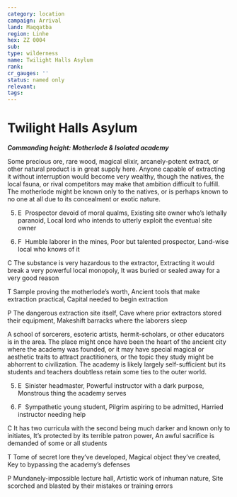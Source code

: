 ```yaml
---
category: location
campaign: Arrival
land: Maqqatba
region: Linhe
hex: ZZ 0004
sub: 
type: wilderness
name: Twilight Halls Asylum
rank: 
cr_gauges: ''
status: named only
relevant: 
tags: 
---
```


# Twilight Halls Asylum
***Commanding height: Motherlode & Isolated academy***

Some precious ore, rare wood, magical elixir, arcanely-potent extract, or other natural product is in great supply here. Anyone capable of extracting it without interruption would become very wealthy, though the natives, the local fauna, or rival competitors may make that ambition difficult to fulfill. The motherlode might be known only to the natives, or is perhaps known to no one at all due to its concealment or exotic nature.

5. E  Prospector devoid of moral qualms, Existing site owner who’s lethally paranoid, Local lord who intends to utterly exploit the eventual site owner
    
6. F  Humble laborer in the mines, Poor but talented prospector, Land-wise local who knows of it
    

C The substance is very hazardous to the extractor, Extracting it would break a very powerful local monopoly, It was buried or sealed away for a very good reason

T Sample proving the motherlode’s worth, Ancient tools that make extraction practical, Capital needed to begin extraction

P The dangerous extraction site itself, Cave where prior extractors stored their equipment, Makeshift barracks where the laborers sleep



A school of sorcerers, esoteric artists, hermit-scholars, or other educators is in the area. The place might once have been the heart of the ancient city where the academy was founded, or it may have special magical or aesthetic traits to attract practitioners, or the topic they study might be abhorrent to civilization. The academy is likely largely self-sufficient but its students and teachers doubtless retain some ties to the outer world.

5. E  Sinister headmaster, Powerful instructor with a dark purpose, Monstrous thing the academy serves
    
6. F  Sympathetic young student, Pilgrim aspiring to be admitted, Harried instructor needing help
    

C It has two curricula with the second being much darker and known only to initiates, It’s protected by its terrible patron power, An awful sacrifice is demanded of some or all students

T Tome of secret lore they’ve developed, Magical object they’ve created, Key to bypassing the academy’s defenses

P Mundanely-impossible lecture hall, Artistic work of inhuman nature, Site scorched and blasted by their mistakes or training errors